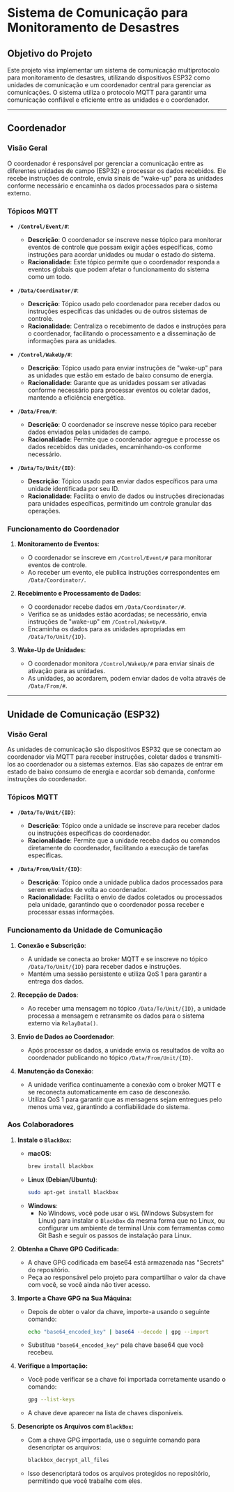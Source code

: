 # Sistema de Comunicação para Monitoramento de Desastres

## Objetivo do Projeto

Este projeto visa implementar um sistema de comunicação multiprotocolo para monitoramento de desastres, utilizando dispositivos ESP32 como unidades de comunicação e um coordenador central para gerenciar as comunicações. O sistema utiliza o protocolo MQTT para garantir uma comunicação confiável e eficiente entre as unidades e o coordenador.

---

## Coordenador

### Visão Geral

O coordenador é responsável por gerenciar a comunicação entre as diferentes unidades de campo (ESP32) e processar os dados recebidos. Ele recebe instruções de controle, envia sinais de "wake-up" para as unidades conforme necessário e encaminha os dados processados para o sistema externo.

### Tópicos MQTT

- **`/Control/Event/#`**: 
  - **Descrição**: O coordenador se inscreve nesse tópico para monitorar eventos de controle que possam exigir ações específicas, como instruções para acordar unidades ou mudar o estado do sistema.
  - **Racionalidade**: Este tópico permite que o coordenador responda a eventos globais que podem afetar o funcionamento do sistema como um todo.

- **`/Data/Coordinator/#`**:
  - **Descrição**: Tópico usado pelo coordenador para receber dados ou instruções específicas das unidades ou de outros sistemas de controle.
  - **Racionalidade**: Centraliza o recebimento de dados e instruções para o coordenador, facilitando o processamento e a disseminação de informações para as unidades.

- **`/Control/WakeUp/#`**:
  - **Descrição**: Tópico usado para enviar instruções de "wake-up" para as unidades que estão em estado de baixo consumo de energia.
  - **Racionalidade**: Garante que as unidades possam ser ativadas conforme necessário para processar eventos ou coletar dados, mantendo a eficiência energética.

- **`/Data/From/#`**:
  - **Descrição**: O coordenador se inscreve nesse tópico para receber dados enviados pelas unidades de campo.
  - **Racionalidade**: Permite que o coordenador agregue e processe os dados recebidos das unidades, encaminhando-os conforme necessário.

- **`/Data/To/Unit/{ID}`**:
  - **Descrição**: Tópico usado para enviar dados específicos para uma unidade identificada por seu ID.
  - **Racionalidade**: Facilita o envio de dados ou instruções direcionadas para unidades específicas, permitindo um controle granular das operações.

### Funcionamento do Coordenador

1. **Monitoramento de Eventos**:
   - O coordenador se inscreve em `/Control/Event/#` para monitorar eventos de controle.
   - Ao receber um evento, ele publica instruções correspondentes em `/Data/Coordinator/`.

2. **Recebimento e Processamento de Dados**:
   - O coordenador recebe dados em `/Data/Coordinator/#`.
   - Verifica se as unidades estão acordadas; se necessário, envia instruções de "wake-up" em `/Control/WakeUp/#`.
   - Encaminha os dados para as unidades apropriadas em `/Data/To/Unit/{ID}`.

3. **Wake-Up de Unidades**:
   - O coordenador monitora `/Control/WakeUp/#` para enviar sinais de ativação para as unidades.
   - As unidades, ao acordarem, podem enviar dados de volta através de `/Data/From/#`.

---

## Unidade de Comunicação (ESP32)

### Visão Geral

As unidades de comunicação são dispositivos ESP32 que se conectam ao coordenador via MQTT para receber instruções, coletar dados e transmiti-los ao coordenador ou a sistemas externos. Elas são capazes de entrar em estado de baixo consumo de energia e acordar sob demanda, conforme instruções do coordenador.

### Tópicos MQTT

- **`/Data/To/Unit/{ID}`**:
  - **Descrição**: Tópico onde a unidade se inscreve para receber dados ou instruções específicas do coordenador.
  - **Racionalidade**: Permite que a unidade receba dados ou comandos diretamente do coordenador, facilitando a execução de tarefas específicas.

- **`/Data/From/Unit/{ID}`**:
  - **Descrição**: Tópico onde a unidade publica dados processados para serem enviados de volta ao coordenador.
  - **Racionalidade**: Facilita o envio de dados coletados ou processados pela unidade, garantindo que o coordenador possa receber e processar essas informações.

### Funcionamento da Unidade de Comunicação

1. **Conexão e Subscrição**:
   - A unidade se conecta ao broker MQTT e se inscreve no tópico `/Data/To/Unit/{ID}` para receber dados e instruções.
   - Mantém uma sessão persistente e utiliza QoS 1 para garantir a entrega dos dados.

2. **Recepção de Dados**:
   - Ao receber uma mensagem no tópico `/Data/To/Unit/{ID}`, a unidade processa a mensagem e retransmite os dados para o sistema externo via `RelayData()`.

3. **Envio de Dados ao Coordenador**:
   - Após processar os dados, a unidade envia os resultados de volta ao coordenador publicando no tópico `/Data/From/Unit/{ID}`.

4. **Manutenção da Conexão**:
   - A unidade verifica continuamente a conexão com o broker MQTT e se reconecta automaticamente em caso de desconexão.
   - Utiliza QoS 1 para garantir que as mensagens sejam entregues pelo menos uma vez, garantindo a confiabilidade do sistema.

### Aos Colaboradores

1. **Instale o `BlackBox`:**
   - **macOS**:
     ```bash
     brew install blackbox
     ```
   - **Linux (Debian/Ubuntu)**:
     ```bash
     sudo apt-get install blackbox
     ```
   - **Windows**:
     - No Windows, você pode usar o `WSL` (Windows Subsystem for Linux) para instalar o `BlackBox` da mesma forma que no Linux, ou configurar um ambiente de terminal Unix com ferramentas como Git Bash e seguir os passos de instalação para Linux.

2. **Obtenha a Chave GPG Codificada:**
   - A chave GPG codificada em base64 está armazenada nas "Secrets" do repositório.
   - Peça ao responsável pelo projeto para compartilhar o valor da chave com você, se você ainda não tiver acesso.

3. **Importe a Chave GPG na Sua Máquina:**
   - Depois de obter o valor da chave, importe-a usando o seguinte comando:
     ```bash
     echo "base64_encoded_key" | base64 --decode | gpg --import
     ```
   - Substitua `"base64_encoded_key"` pela chave base64 que você recebeu.

4. **Verifique a Importação:**
   - Você pode verificar se a chave foi importada corretamente usando o comando:
     ```bash
     gpg --list-keys
     ```
   - A chave deve aparecer na lista de chaves disponíveis.

5. **Desencripte os Arquivos com `BlackBox`:**
   - Com a chave GPG importada, use o seguinte comando para desencriptar os arquivos:
     ```bash
     blackbox_decrypt_all_files
     ```
   - Isso desencriptará todos os arquivos protegidos no repositório, permitindo que você trabalhe com eles.